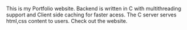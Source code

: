 This is my Portfolio website.
Backend is written in C with multithreading support and Client side caching for faster acess.
The C server serves html,css content to users.
Check out the website.
